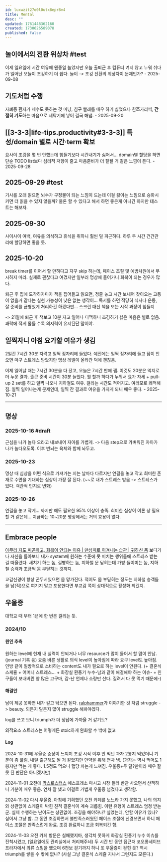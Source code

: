 ```yaml
---
id: luxwzit27o0l0utx8epr8v4
title: Mental
desc: ""
updated: 1761448362160
created: 1730626589078
published: false
---
```


## 놀이에서의 전환 위상차 #test

어제 일요일에 시간 여유에 왠종일 놀았지만 오늘 출퇴근 후 컴퓨터 켜지 않고 누워 쉬다가 일어난 오늘이 조깅하기 더 쉽다.
놀이 -> 조깅 전환의 위상차이 문제인가? - 2025-09-08

## 기도처럼 수행

자폐증 환자가 세수도 못하는 것 마냥, 침구 빨래를 매우 하기 싫었으나 한쪼가리씩, **간절히 기도**하는 마음으로 세탁기에 넣어 결국 해냄. - 2025-09-20

## [[3-3-3|life-tips.productivity#3-3-3]] 특성/domain 별로 시간·term 확보

요사이 조깅을 몇 번 안했는데 힘들기보다 시간내기가 싫어서...
domain별 할당을 하면 단순 TODO list보다 심리적 저항이 줄고 마음준비가 더 잘될 거 같은 느낌이 든다. - 2025-09-28

## 2025-09-29 #test

기사를 오래 읽으면 뇌수가 구정물이 되는 느낌이 드는데 이걸 끓이는 느낌으로 승화시키면 더 읽을 수 있지 않을까?
물론 할 수 있다고 해서 하면 좋은게 아니긴 하지만 테스트는 해보자.

## 2025-09-30

사이사이 여백, 여유를 의식하고 휴식을 취하니 훨씬 덜 피곤하다.
하루 두 시간 건간관리에 할당하면 좋을 듯.

## 2025-10-20

break timer를 이어서 할 만하다고 자꾸 skip 하는데, 페이스 조절 및 예방차원에서 무시하지 마라.
실제로 괜찮다고 여겼지만 일부러 명상에 들어가니 회복이 되는 경우가 많다.

퇴근 후 집에 도착하자마자 책을 집어들고 읽으면, 정줄 놓고 시간 보내어 찾아오는 고통이 없을거 같다는 실현 가능성이 낮은 없는 생각이...
독서를 하면 적당히 식사나 운동, 잘 준비를 균형있게 처리하긴 하겠다만... 스크린 대신 책을 보는 시작 과정이 힘들지

-> 21일에 퇴근 후 책보고 10분 자고 일어나 디맥하니 조깅하기 싫은 마음은 별로 없음. 쾌락에 적게 물들 수록 의지력이 유지된단 말이야.

## 일찍자니 아침 요가할 여유가 생김

2일간 7시간 30분 자려고 일찍 잠자리에 들었다. 예전에는 일찍 잠자리에 들고 잠이 안오면 마구 스트레스 받았지만 명상 레벨이 올라간 덕에 괜찮음.

어제 일어날 때는 7시간 30분을 다 잤고, 오늘은 7시간 만에 깸. 이것도 20분은 억지로 더 누운 결과.
출근 준비 시간이 30분 늘었다.
뭘 할까 하다가 누워서 요가 자세 + pull-up 2 set를 하고 일찍 나오니 지하철도 여유. 걸리는 시간도 적어지고. 여러모로 쾌적해짐.
일찍 일어나는게 문제인데, 일찍 잔 결과로 여유을 가지게 되니 매우 좋다. - 2025-10-21

---

## 명상

### 2025-10-16 #draft

근심을 나가 놀다 오라고 내보내어 자아를 가볍게.
-> 다음 step으로 가벼워진 자아가 나가 놀다오도록. 이후 번뇌는 육체와 함께 놔두고.

### 2025-10-23

명상 때 심상을 어떤 식으로 가져가는 지는 날마다 다르지만
연결을 놓고 작고 희미한 존재로 수면을 기대하는 심상이 가장 잘 된다. (~~로 내가 스트레스 받음 -> 스트레스가 있다. 객관적 인지로 변화)

### 2025-10-26

연결을 놓고 작게... 까지만 해도 필요한 95% 이상이 충족.
희미한 심상이 이론 상 필요할 거 같은데... 지금하는 10~20분 명상에서는 거의 효용이 없다.

---

## Embrace people

[아무리 자도 피곤하고, 회복이 안되는 이유 | 만성피로 이겨내는 습관 | 귀하신 몸](https://youtu.be/QElV-8_sSeI?si=GR9rhD3v-Y_vOXKn&t=679) 보다가 나 자신을 돌아보니
내가 system에 원하는 수준에 못 미치는 행위들에 스트레스 받는 걸 떠올렸다.
새치기 하는 놈, 길빵하는 놈, 지하철 문 닫히는데 가방 들이미는 놈, 지하철 승객과 조금씩 몸 부딛히는 것까지.

교감신경이 항상 곤두서있으면 몸 망가진다.
적어도 몸 부딛히는 정도는 지하철 승객들을 남(적)으로 여기지 말고 포용한다면 부교감 쪽이 상대적으로 활성화 되겠지.

## 우울증

대학교 때 부터 1년에 한 번은 걸리는 듯.

### 2024/10

#### 원인 추측

원하는 level에 현재 내 실력이 안되거나 너무 resource가 많이 들어서 할 맘이 안남. (journal 기록 등)
요즘 바른 생활로 의식 level이 높아짐에 따라 요구 level도 높아짐.
인방 같이 일방적으로 소비하는 content도 내가 필요로 하는 level이 안된다.
(+ 결혼식 스케쥴 + 어머니 스트레스... + 화장실 환풍기 누수-남과 같이 해결해야 하는 이슈- + 친구들이 보내버린 양 많은 고구마, 감-난 언제나 소량만 산다. 질려서 다 못 먹기 때문에-)

#### 해결안

남이 제공 못하면 내가 갈고 닦으면 된다. [ralphammer](https://ralphammer.com/is-perfection-boring/)가 이야기한 것 처럼 struggle -> beauty. 되든지 말든지 많이 struggle 해봐야겠다.

log를 쓰고 보니 triumph가 더 정답에 가까울 거 같기도?

외적요소 스트레스는 어떻게든 stoic하게 완화할 수 밖에 없고

#### Log

2024-10-31에 우울증 증상이 느껴져 조깅 시작 이후 안 먹던 과자 2봉지 먹었더니 기분이 좀 풀림. 내일 출근해도 될 거 같았지만 만약을 위해 연차 냄.
(과자는 역시 먹어도 1봉지만 먹는 게 좋다. 1.5정도 먹으니 혈당 차는게 느껴짐. 우울증+두 달?만이라 매우 잘 못 된 판단은 아니겠지만)

2024-11-01 오전에 [막스로스터스](https://naver.me/xOCpzZzY) 에스프레소 마시고 시장 들러 반찬 사오면서 산책하니 기분이 매우 좋음. 연차 잘 냈고 이걸로 가볍게 우울증 넘겼다고 생각함.

2024-11-02 다시 우울증. 아침에 기획했던 오전 카페를 노느라 가지 못했고, 나의 의지와 상관없이 스케쥴이 박힌 친척 결혼식이 계속 괴롭힘. 이런 유형이 스트레스 엄청 받는군. 실제 수행하는 난이도는 상관없이.
조깅을 해야하나? 싶었는데, 안할 이유가 있나? 싶어서 그냥 함. 그 동안 조깅하면서 불만족스러웠던 페이스 조절에 신경쓰면서 하니 페이스 조절은 만족스럽게 완료. 조깅 완료하니 조금 회복되긴 함.

2024-11-03 오전 카페 방문은 실패했지마, 생각치 못하게 화장실 환풍기 누수 이슈를 진척시켰고, (일요일에도 관리실에서 처리해주네) 두 시간 반 동안 집근처 코오롱세이브프라자에서 의류 쇼핑을 했으며 6천보 걷기까지 하니 또 우울증이 걷힌 듯? 역시 triumph를 쌓을 수 밖에 없나?
(사실 그냥 결혼식 스케쥴 지나서 그런지도 모른다.)
